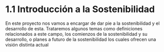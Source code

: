 # 1.1 Introducción a la Sostenibilidad 
 
En este proyecto nos vamos a encargar de dar pie a la sostenibilidad y el desarrollo de esta. 
Trataremos algunos temas como definiciones relacionados a este campo, los comienzos de la sostenibilidad
y su desarrollo, o planes a futuro de la sostenibilidad los cuales ofrecen una visión distinta actual

